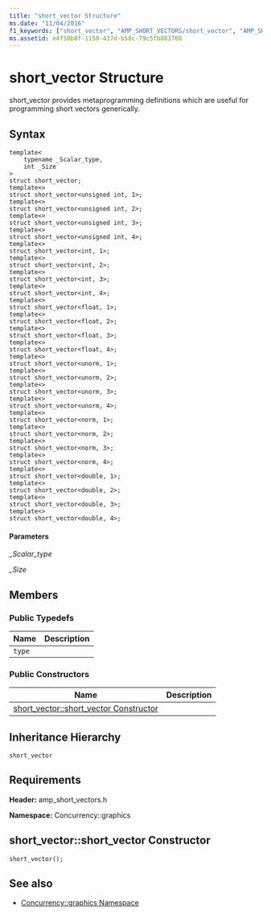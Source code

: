 ```yaml
---
title: "short_vector Structure"
ms.date: "11/04/2016"
f1_keywords: ["short_vector", "AMP_SHORT_VECTORS/short_vector", "AMP_SHORT_VECTORS/Concurrency::graphics::short_vector::short_vector Constructor"]
ms.assetid: e4f50b8f-1150-437d-b58c-79c5fb883708
---
```

# short_vector Structure

short_vector provides metaprogramming definitions which are useful for programming short vectors generically.

## Syntax

```
template<
    typename _Scalar_type,
    int _Size
>
struct short_vector;
template<>
struct short_vector<unsigned int, 1>;
template<>
struct short_vector<unsigned int, 2>;
template<>
struct short_vector<unsigned int, 3>;
template<>
struct short_vector<unsigned int, 4>;
template<>
struct short_vector<int, 1>;
template<>
struct short_vector<int, 2>;
template<>
struct short_vector<int, 3>;
template<>
struct short_vector<int, 4>;
template<>
struct short_vector<float, 1>;
template<>
struct short_vector<float, 2>;
template<>
struct short_vector<float, 3>;
template<>
struct short_vector<float, 4>;
template<>
struct short_vector<unorm, 1>;
template<>
struct short_vector<unorm, 2>;
template<>
struct short_vector<unorm, 3>;
template<>
struct short_vector<unorm, 4>;
template<>
struct short_vector<norm, 1>;
template<>
struct short_vector<norm, 2>;
template<>
struct short_vector<norm, 3>;
template<>
struct short_vector<norm, 4>;
template<>
struct short_vector<double, 1>;
template<>
struct short_vector<double, 2>;
template<>
struct short_vector<double, 3>;
template<>
struct short_vector<double, 4>;
```

#### Parameters

*_Scalar_type*<br/>

*_Size*<br/>

## Members

### Public Typedefs

|Name|Description|
|----------|-----------------|
|`type`||

### Public Constructors

|Name|Description|
|----------|-----------------|
|[short_vector::short_vector Constructor](#ctor)||

## Inheritance Hierarchy

`short_vector`

## Requirements

**Header:** amp_short_vectors.h

**Namespace:** Concurrency::graphics

##  <a name="ctor"></a>  short_vector::short_vector Constructor

```
short_vector();
```

## See also

- [Concurrency::graphics Namespace](concurrency-graphics-namespace.md)
